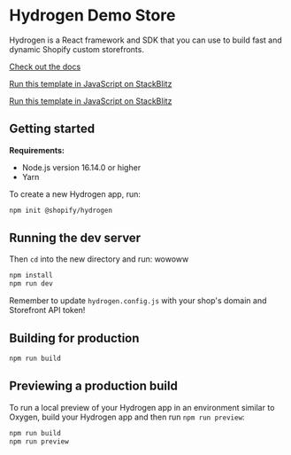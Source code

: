 # Hydrogen Demo Store

Hydrogen is a React framework and SDK that you can use to build fast and dynamic Shopify custom storefronts.

[Check out the docs](https://shopify.dev/custom-storefronts/hydrogen)

[Run this template in JavaScript on StackBlitz](https://stackblitz.com/github/Shopify/hydrogen/tree/dist/templates/demo-store-js?file=package.json)

[Run this template in JavaScript on StackBlitz](https://stackblitz.com/github/Shopify/hydrogen/tree/dist/templates/demo-store-js?file=package.json)

## Getting started

**Requirements:**

- Node.js version 16.14.0 or higher
- Yarn

To create a new Hydrogen app, run:

```bash
npm init @shopify/hydrogen
```

## Running the dev server

Then `cd` into the new directory and run:
wowoww

```bash
npm install
npm run dev
```

Remember to update `hydrogen.config.js` with your shop's domain and Storefront API token!

## Building for production

```bash
npm run build
```

## Previewing a production build

To run a local preview of your Hydrogen app in an environment similar to Oxygen, build your Hydrogen app and then run `npm run preview`:

```bash
npm run build
npm run preview
```
